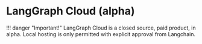 # LangGraph Cloud (alpha)


!!! danger "Important!"
    LangGraph Cloud is a closed source, paid product, in alpha. Local hosting is only permitted with explicit approval from Langchain.
